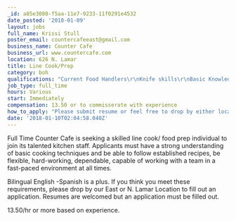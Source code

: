 ```yaml
---
_id: a85e3080-f5aa-11e7-9233-11f0291e4532
date_posted: '2018-01-09'
layout: jobs
full_name: Krissi Stull
poster_email: countercafeeast@gmail.com
business_name: Counter Cafe
business_url: www.countercafe.com
location: 626 N. Lamar
title: Line Cook/Prep
category: boh
qualifications: "Current Food Handlers\r\nKnife skills\r\nBasic Knowledge\r\nAbility to follow and read recipes\r\nTeam-player"
job_type: full_time
hours: Various
start: Immediately
compensation: 13.50 or to commisserate with experience
how_to_apply: "Please submit resume or feel free to drop by either location to fill our application with resume\r\n\r\nHours are from 7 am to 4 pm daily\r\n\r\nLocations\r\n\r\n626 N. Lamar\r\n1914 E.6th"
date: '2018-01-10T02:04:58.040Z'
---
```

Full Time
Counter Cafe is seeking a skilled line cook/ food prep individual to join its talented kitchen staff.  Applicants must have a strong understanding of basic cooking techniques and be able to follow established recipes, be flexible, hard-working, dependable, capable of working with a team in a fast-paced environment at all times. 

Bilingual English -Spanish is a plus.  If you think you meet these requirements, please drop by our East or N. Lamar Location to fill out an application.  Resumes are welcomed but an application must be filled out.  



13.50/hr or more based on experience.
